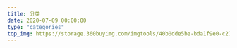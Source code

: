 ```yaml
---
title: 分类
date: 2020-07-09 00:00:00
type: "categories"
top_img: https://storage.360buyimg.com/imgtools/40b0dde5be-bda1f9e0-c276-11ea-b317-33a24b3bfb98.png
---
```


